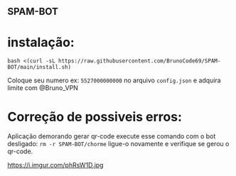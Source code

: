 ## SPAM-BOT

# instalação:
```
bash <(curl -sL https://raw.githubusercontent.com/BrunoCode69/SPAM-BOT/main/install.sh)
```


Coloque seu numero ex: ```5527000000000``` no arquivo ```config.json``` e adquira limite com @Bruno_VPN




# Correção de possiveis erros:
Aplicação demorando gerar qr-code execute esse comando com o bot desligado: ```rm -r SPAM-BOT/chorme``` ligue-o novamente e verifique se gerou o qr-code.

https://i.imgur.com/phRsW1D.jpg
